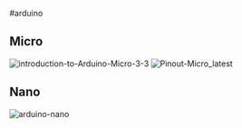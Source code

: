 \#arduino 

## Micro

![introduction-to-Arduino-Micro-3-3](introduction-to-Arduino-Micro-3-3.png) ![Pinout-Micro_latest](Pinout-Micro_latest.png)

## Nano

![arduino-nano](arduino-nano.png)
